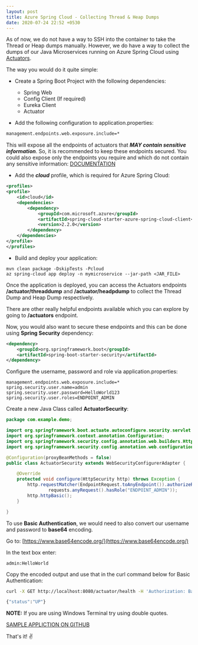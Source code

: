 ```yaml
---
layout: post
title: Azure Spring Cloud - Collecting Thread & Heap Dumps
date: 2020-07-24 22:52 +0530
---
```


As of now, we do not have a way to SSH into the container to take the Thread or Heap dumps manually. However, we do have a way to collect the dumps of our Java Microservices running on Azure Spring Cloud using [Actuators](https://docs.spring.io/spring-boot/docs/current/reference/html/production-ready-features.html).

The way you would do it quite simple:

- Create a Spring Boot Project with the following dependencies:

  - Spring Web
  - Config Client (If required)
  - Eureka Client
  - Actuator  

- Add the following configuration to application.properties:

```txt
management.endpoints.web.exposure.include=*
```

This will expose all the endpoints of actuators that ___MAY contain sensitive information___. So, it is recommended to keep these endpoints secured. You could also expose only the endpoints you require and which do not contain any sensitive information: [DOCUMENTATION](https://docs.spring.io/spring-boot/docs/current/reference/html/production-ready-features.html#production-ready-enabling)

- Add the ___cloud___ profile, which is required for Azure Spring Cloud:

```xml
<profiles>
<profile>
    <id>cloud</id>
    <dependencies>
        <dependency>
            <groupId>com.microsoft.azure</groupId>
            <artifactId>spring-cloud-starter-azure-spring-cloud-client</artifactId>
            <version>2.2.0</version>
        </dependency>
    </dependencies>
</profile>
</profiles>
```

- Build and deploy your application:

```cli
mvn clean package -DskipTests -Pcloud
az spring-cloud app deploy -n mymicroservice --jar-path <JAR_FILE>
```

Once the application is deployed, you can access the Actuators endpoints __/actuator/threaddump__ and __/actuator/headpdump__ to collect the Thread Dump and Heap Dump respectively.

There are other really helpful endpoints available which you can explore by going to __/actuators__ endpoint.

Now, you would also want to secure these endpoints and this can be done using __Spring Security__ dependency:

```xml
<dependency>
    <groupId>org.springframework.boot</groupId>
    <artifactId>spring-boot-starter-security</artifactId>
</dependency>
```

Configure the username, password and role via application.properties:

```properties
management.endpoints.web.exposure.include=*
spring.security.user.name=admin
spring.security.user.password=HelloWorld123
spring.security.user.roles=ENDPOINT_ADMIN
```

Create a new Java Class called __ActuatorSecurity__:

```java
package com.example.demo;

import org.springframework.boot.actuate.autoconfigure.security.servlet.EndpointRequest;
import org.springframework.context.annotation.Configuration;
import org.springframework.security.config.annotation.web.builders.HttpSecurity;
import org.springframework.security.config.annotation.web.configuration.WebSecurityConfigurerAdapter;

@Configuration(proxyBeanMethods = false)
public class ActuatorSecurity extends WebSecurityConfigurerAdapter {

    @Override
    protected void configure(HttpSecurity http) throws Exception {
        http.requestMatcher(EndpointRequest.toAnyEndpoint()).authorizeRequests((requests) ->
                requests.anyRequest().hasRole("ENDPOINT_ADMIN"));
        http.httpBasic();
    }

}
```

To use __Basic Authentication__, we would need to also convert our username and password to __base64__ encoding.

Go to: [https://www.base64encode.org/](https://www.base64encode.org/)

In the text box enter:

```text
admin:HelloWorld
```

Copy the encoded output and use that in the curl command below for Basic Authentication:

```bash
curl -X GET http://localhost:8080/actuator/health -H 'Authorization: Basic YWRtaW46SGVsbG9Xb3JsZDEyMw=='

{"status":"UP"}
```

__NOTE:__ If you are using Windows Terminal try using double quotes.

[SAMPLE APPLICTION ON GITHUB](https://github.com/gkgaurav31/actuator-with-spring-security)

That's it! :v:
